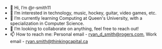 - 👋 Hi, I’m @r-smith11
- 👀 I’m interested in technology, music, hockey, guitar, video games, etc.
- 🌱 I’m currently learning Computing at Queen's University, with a specialization in Computer Science.
- 💞️ I’m looking to collaborate on anything, feel free to reach out!
- 📫 How to reach me: Personal email - ryan_d_smith@rogers.com, Work email - ryan.smith@thinkingcapital.ca

<!---
r-smith11/r-smith11 is a ✨ special ✨ repository because its `README.md` (this file) appears on your GitHub profile.
You can click the Preview link to take a look at your changes.
--->

